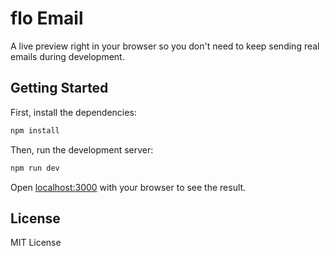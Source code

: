 # flo Email

A live preview right in your browser so you don't need to keep sending real emails during development.

## Getting Started

First, install the dependencies:

```sh
npm install
```

Then, run the development server:

```sh
npm run dev
```

Open [localhost:3000](http://localhost:3000) with your browser to see the result.

## License

MIT License
